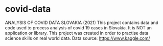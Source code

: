 # covid-data
ANALYSIS OF COVID DATA SLOVAKIA (2021)
This project contains data and code used to process analysis of covid 19 cases in Slovakia.
It is NOT an application or library.
This project was created in order to practise data science skills on real world data.
Data source: https://www.kaggle.com/





